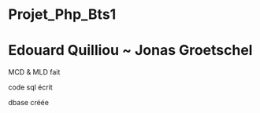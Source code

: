 # Projet_Php_Bts1
# Edouard Quilliou ~ Jonas Groetschel

MCD & MLD fait

code sql écrit

dbase créée
